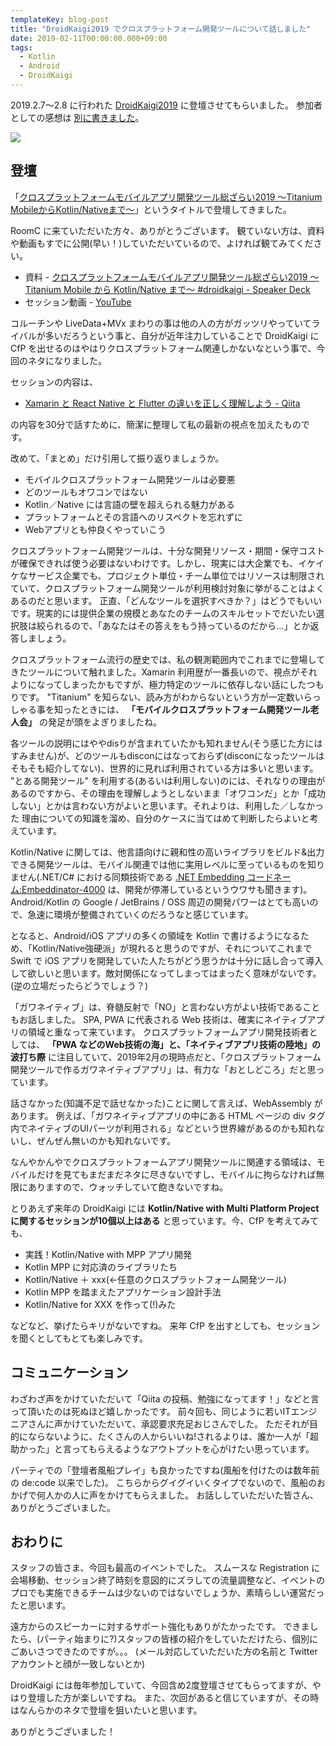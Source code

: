 ```yaml
---
templateKey: blog-post
title: "DroidKaigi2019 でクロスプラットフォーム開発ツールについて話しました"
date: 2019-02-11T00:00:00.000+09:00
tags:
  - Kotlin
  - Android
  - DroidKaigi
---
```

2019.2.7〜2.8 に行われた [DroidKaigi2019](https://droidkaigi.jp/2019/) に登壇させてもらいました。
参加者としての感想は [別に書きました](https://qiita.com/amay077/items/ed43ef822c34677d2254)。
<!--more-->

![](/img/posts/2019_02_10_droidkaigi2019.png)

## 登壇

「[クロスプラットフォームモバイルアプリ開発ツール総ざらい2019 〜Titanium MobileからKotlin/Nativeまで〜](https://droidkaigi.jp/2019/timetable/70891)」というタイトルで登壇してきました。

RoomC に来ていただいた方々、ありがとうございます。
観ていない方は、資料や動画もすでに公開(早い！)していただいているので、よければ観てみてください。

* 資料 - [クロスプラットフォームモバイルアプリ開発ツール総ざらい2019 〜Titanium Mobile から Kotlin/Native まで〜 #droidkaigi - Speaker Deck](https://speakerdeck.com/amay077/native-made-number-droidkaigi)
* セッション動画 - [YouTube](https://youtu.be/51SW52cf2UY)

コルーチンや LiveData+MVx まわりの事は他の人の方がガッツリやっていてライバルが多いだろうという事と、自分が近年注力していることで DroidKaigi に CfP を出せるのはやはりクロスプラットフォーム関連しかないなという事で、今回のネタになりました。

セッションの内容は、

* [Xamarin と React Native と Flutter の違いを正しく理解しよう - Qiita](https://qiita.com/amay077/items/dff88e7ce6868615a9bb)

の内容を30分で話すために、簡潔に整理して私の最新の視点を加えたものです。

改めて、「まとめ」だけ引用して振り返りましょうか。

* モバイルクロスプラットフォーム開発ツールは必要悪
* どのツールもオワコンではない
* Kotlin／Native には言語の壁を超えられる魅力がある
* プラットフォームとその言語へのリスペクトを忘れずに
* Webアプリとも仲良くやっていこう

クロスプラットフォーム開発ツールは、十分な開発リソース・期間・保守コストが確保できれば使う必要はないわけです。しかし、現実には大企業でも、イケイケなサービス企業でも、プロジェクト単位・チーム単位ではリソースは制限されていて、クロスプラットフォーム開発ツールが利用検討対象に挙がることはよくあるのだと思います。
正直、「どんなツールを選択すべきか？」はどうでもいいです。現実的には提供企業の規模とあなたのチームのスキルセットでだいたい選択肢は絞られるので、「あなたはその答えをもう持っているのだから…」とか返答しましょう。

クロスプラットフォーム流行の歴史では、私の観測範囲内でこれまでに登場してきたツールについて触れました。Xamarin 利用歴が一番長いので、視点がそれよりになってしまったかもですが、極力特定のツールに依存しない話にしたつもりです。
"Titanium" を知らない、読み方がわからないという方が一定数いらっしゃる事を知ったときには、 **「モバイルクロスプラットフォーム開発ツール老人会」** の発足が頭をよぎりましたね。

各ツールの説明にはややdisりが含まれていたかも知れません(そう感じた方にはすみません)が、どのツールもdisconにはなっておらず(disconになったツールはそもそも紹介してない)、世界的に見れば利用されている方は多いと思います。
"とある開発ツール" を利用する(あるいは利用しない)のには、それなりの理由があるのですから、その理由を理解しようとしないまま「オワコンだ」とか「成功しない」とかは言わない方がよいと思います。それよりは、利用した／しなかった 理由についての知識を溜め、自分のケースに当てはめて判断したらよいと考えています。

Kotlin/Native に関しては、他言語向けに親和性の高いライブラリをビルド&出力できる開発ツールは、モバイル関連では他に実用レベルに至っているものを知りません(.NET/C# における同類技術である [.NET Embedding コードネーム:Embeddinator-4000](https://github.com/mono/Embeddinator-4000) は、開発が停滞しているというウワサも聞きます)。
Android/Kotlin の Google / JetBrains / OSS 周辺の開発パワーはとても高いので、急速に環境が整備されていくのだろうなと感じています。

となると、Android/iOS アプリの多くの領域を Kotlin で書けるようになるため、「Kotlin/Native強硬派」が現れると思うのですが、それについてこれまで Swift で iOS アプリを開発していた人たちがどう思うかは十分に話し合って導入して欲しいと思います。敵対関係になってしまってはまったく意味がないです。(逆の立場だったらどうでしょう？)

「ガワネイティブ」は、脊髄反射で「NO」と言わない方がよい技術であることもお話しました。
SPA, PWA に代表される Web 技術は、確実にネイティブアプリの領域と重なって来ています。
クロスプラットフォームアプリ開発技術者としては、 **「PWA などのWeb技術の海」と、「ネイティブアプリ技術の陸地」の波打ち際** に注目していて、2019年2月の現時点だと、「クロスプラットフォーム開発ツールで作るガワネイティブアプリ」は、有力な「おとしどころ」だと思っています。

話さなかった(知識不足で話せなかった)ことに関して言えば、WebAssembly があります。
例えば、「ガワネイティブアプリの中にある HTML ページの div タグ内でネイティブのUIパーツが利用される」などという世界線があるのかも知れないし、ぜんぜん無いのかも知れないです。

なんやかんやでクロスプラットフォームアプリ開発ツールに関連する領域は、モバイルだけを見てもまだまだネタに尽きないですし、モバイルに拘らなければ無限にありますので、ウォッチしていて飽きないですね。

とりあえず来年の DroidKaigi には **Kotlin/Native with Multi Platform Project に関するセッションが10個以上はある** と思っています。今、CfP を考えてみても、

* 実践！Kotlin/Native with MPP アプリ開発
* Kotlin MPP に対応済のライブラリたち
* Kotlin/Native ＋ xxx(←任意のクロスプラットフォーム開発ツール)
* Kotlin MPP を踏まえたアプリケーション設計手法
* Kotlin/Native for XXX を作って(!)みた

などなど、挙げたらキリがないですね。
来年 CfP を出すとしても、セッションを聞くとしてもとても楽しみです。

## コミュニケーション

わざわざ声をかけていただいて「Qiita の投稿、勉強になってます！」などと言って頂いたのは死ぬほど嬉しかったです。
前々回も、同じように若いITエンジニアさんに声かけていただいて、承認要求充足おじさんでした。
ただそれが目的にならないように、たくさんの人からいいね!されるよりは、誰か一人が「超助かった」と言ってもらえるようなアウトプットを心がけたい思っています。

パーティでの「登壇者風船プレイ」も良かったですね(風船を付けたのは数年前の de:code 以来でした)。
こちらからグイグイいくタイプでないので、風船のおかげで何人かの人に声をかけてもらえました。
お話ししていただいた皆さん、ありがとうございました。

## おわりに

スタッフの皆さま、今回も最高のイベントでした。
スムースな Registration に会場移動、セッション終了時刻を意図的にズラしての流量調整など、イベントのプロでも実施できるチームは少ないのではないでしょうか、素晴らしい運営だったと思います。

遠方からのスピーカーに対するサポート強化もありがたかったです。
できましたら、(パーティ始まりに?)スタッフの皆様の紹介をしていただけたら、個別にごあいさつできたのですが。。。
(メール対応していただいた方の名前と Twitter アカウントと顔が一致しないとか)

DroidKaigi には毎年参加していて、今回含め2度登壇させてもらってますが、やはり登壇した方が楽しいですね。
また、次回があると信じていますが、その時はなんらかのネタで登壇を狙いたいと思います。

ありがとうございました！
